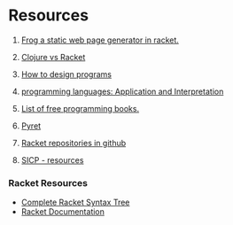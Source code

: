 Resources
=============
1. [Frog a static web page generator in racket.](https://github.com/greghendershott/frog)

2. [Clojure vs Racket](http://programming-puzzler.blogspot.com/2010/08/racket-vs-clojure.html)

3. [How to design programs](http://www.ccs.neu.edu/home/matthias/HtDP2e/index.html)

4. [programming languages: Application and Interpretation](http://cs.brown.edu/courses/cs173/2012/book/index.html)

5. [List of free programming books.](http://resrc.io/list/10/list-of-free-programming-books/#racket)

6. [Pyret](http://www.pyret.org/#examples)

7. [Racket repositories in github](https://github.com/trending?l=racket)

8. [SICP - resources](http://www.billthelizard.com/2009/10/sicp-challenge.html)


### Racket Resources

- [Complete Racket Syntax Tree](http://docs.racket-lang.org/htdp-langs/advanced.html?q=local#%28form._%28%28lib._lang%2Fhtdp-advanced..rkt%29._lambda%29%29)
- [Racket Documentation](http://docs.racket-lang.org/)
